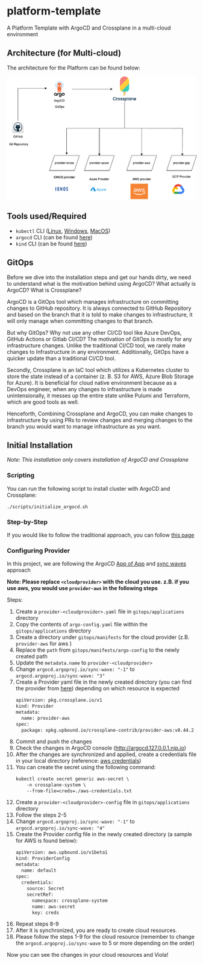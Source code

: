 # platform-template
A Platform Template with ArgoCD and Crossplane in a multi-cloud environment

## Architecture (for Multi-cloud)

The architecture for the Platform can be found below:

![Platform Infrastructure Architecture](architecture/platform_infrastructure_architecture.png)

## Tools used/Required

* `kubectl` CLI ([Linux](https://kubernetes.io/docs/tasks/tools/install-kubectl-linux/), [Windows](https://kubernetes.io/docs/tasks/tools/install-kubectl-windows/), [MacOS](https://kubernetes.io/docs/tasks/tools/install-kubectl-macos/))
* `argocd` CLI (can be found [here](https://argo-cd.readthedocs.io/en/stable/cli_installation/))
* `kind` CLI (can be found [here](https://kind.sigs.k8s.io/docs/user/quick-start/#installation))

## GitOps

Before we dive into the installation steps and get our hands dirty, we need to understand what is the motivation
behind using ArgoCD? What actually is ArgoCD? What is Crossplane?

ArgoCD is a GitOps tool which manages infrastructure on committing changes to GitHub repository. It is
always connected to GitHub Repository and based on the branch that it is told to make changes to infrastructure,
it will only manage when committing changes to that branch.

But why GitOps? Why not use any other CI/CD tool like Azure DevOps, GitHub Actions or Gitlab CI/CD?
The motivation of GitOps is mostly for any infrastructure changes. Unlike the traditional CI/CD tool,
we rarely make changes to Infrastructure in any environment. Additionally, GitOps have a quicker update
than a traditional CI/CD tool.

Secondly, Crossplane is an IaC tool which utilizes a Kubernetes cluster to store the state instead of a container
(z. B. S3 for AWS, Azure Blob Storage for Azure). It is beneficial for cloud native environment because as a DevOps engineer,
when any changes to infrastructure is made unintensionally, it messes up the entire state unlike Pulumi and Terraform, which
are good tools as well.

Henceforth, Combining Crossplane and ArgoCD, you can make changes to infrastructure by using PRs to review changes and
merging changes to the branch you would want to manage infrastructure as you want.

## Initial Installation

*Note: This installation only covers installation of ArgoCD and Crossplane*

### Scripting

You can run the following script to install cluster with ArgoCD and Crossplane:

```shell
./scripts/initialize_argocd.sh
```

### Step-by-Step

If you would like to follow the traditional approach, you can follow [this page](STEPS_README.md)

### Configuring Provider

In this project, we are following the ArgoCD [App of App](https://argo-cd.readthedocs.io/en/stable/operator-manual/cluster-bootstrapping/) and [sync waves](https://argo-cd.readthedocs.io/en/stable/user-guide/sync-waves/) approach

**Note: Please replace `<cloudprovider>` with the cloud you use. z.B. if you use aws, you would use `provider-aws` in the following steps**

Steps:
1. Create a `provider-<cloudprovider>.yaml` file in `gitops/applications` directory
2. Copy the contents of `argo-config.yaml` file within the `gitops/applications` directory
3. Create a directory under `gitops/manifests` for the cloud provider (z.B. `provider-aws` for aws )
4. Replace the `path` from `gitops/manifests/argo-config` to the newly created path
5. Update the `metadata.name` to `provider-<cloudprovider>`
6. Change `argocd.argoproj.io/sync-wave: "-1"` to `argocd.argoproj.io/sync-wave: "3"`
7. Create a Provider yaml file in the newly created directory (you can find the provider from [here](https://marketplace.upbound.io/providers)) depending on which resource is expected
    ```shell
    apiVersion: pkg.crossplane.io/v1
    kind: Provider
    metadata:
      name: provider-aws
    spec:
      package: xpkg.upbound.io/crossplane-contrib/provider-aws:v0.44.2
    ```
8. Commit and push the changes
9. Check the changes in ArgoCD console (http://argocd.127.0.0.1.nip.io)
10. After the changes are synchronized and applied, create a credentials file in your local directory (reference: [aws credentials](https://docs.crossplane.io/v1.13/getting-started/provider-aws/#generate-an-aws-key-pair-file))
11. You can create the secret using the following command:
    ```shell
    kubectl create secret generic aws-secret \
        -n crossplane-system \
        --from-file=creds=./aws-credentials.txt
    ```
12. Create a `provider-<cloudprovider>-config` file in `gitops/applications` directory
13. Follow the steps 2-5
14. Change `argocd.argoproj.io/sync-wave: "-1"` to `argocd.argoproj.io/sync-wave: "4"`
15. Create the Provider config file in the newly created directory (a sample for AWS is found below):
    ```shell
    apiVersion: aws.upbound.io/v1beta1
    kind: ProviderConfig
    metadata:
      name: default
    spec:
      credentials:
        source: Secret
        secretRef:
          namespace: crossplane-system
          name: aws-secret
          key: creds
    ```
16. Repeat steps 8-9
17. After it is synchronized, you are ready to create cloud resources.
18. Please follow the steps 1-9 for the cloud resource (remember to change the `argocd.argoproj.io/sync-wave` to 5 or more depending on the order)

Now you can see the changes in your cloud resources and Viola!